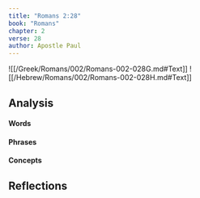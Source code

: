 ```yaml
---
title: "Romans 2:28"
book: "Romans"
chapter: 2
verse: 28
author: Apostle Paul
---
```

![[/Greek/Romans/002/Romans-002-028G.md#Text]]
![[/Hebrew/Romans/002/Romans-002-028H.md#Text]]

## Analysis

#### Words

#### Phrases

#### Concepts

## Reflections
